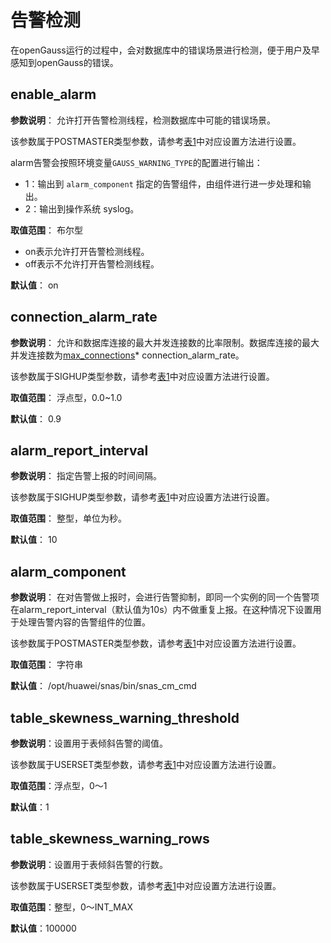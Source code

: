 # 告警检测

在openGauss运行的过程中，会对数据库中的错误场景进行检测，便于用户及早感知到openGauss的错误。

## enable\_alarm<a name="zh-cn_topic_0283137422_zh-cn_topic_0237124725_zh-cn_topic_0059779120_s7f12ed000f874dd9814499d27029e7be"></a>

**参数说明**： 允许打开告警检测线程，检测数据库中可能的错误场景。

该参数属于POSTMASTER类型参数，请参考[表1](重设参数.md#zh-cn_topic_0237121562_zh-cn_topic_0059777490_t91a6f212010f4503b24d7943aed6d846)中对应设置方法进行设置。

alarm告警会按照环境变量`GAUSS_WARNING_TYPE`的配置进行输出：

-   1：输出到 `alarm_component` 指定的告警组件，由组件进行进一步处理和输出。
-   2：输出到操作系统 syslog。

**取值范围**： 布尔型

-   on表示允许打开告警检测线程。
-   off表示不允许打开告警检测线程。

**默认值**： on

## connection\_alarm\_rate<a name="zh-cn_topic_0283137422_zh-cn_topic_0237124725_zh-cn_topic_0059779120_s3377772ef3b34f0d860419f218742b7f"></a>

**参数说明**： 允许和数据库连接的最大并发连接数的比率限制。数据库连接的最大并发连接数为[max\_connections](连接设置.md#zh-cn_topic_0237124695_zh-cn_topic_0059777636_sa723b719fa70453bb7ec27f323d41c79)\* connection\_alarm\_rate。

该参数属于SIGHUP类型参数，请参考[表1](重设参数.md#zh-cn_topic_0237121562_zh-cn_topic_0059777490_t91a6f212010f4503b24d7943aed6d846)中对应设置方法进行设置。

**取值范围**： 浮点型，0.0\~1.0

**默认值**： 0.9

## alarm\_report\_interval<a name="zh-cn_topic_0283137422_zh-cn_topic_0237124725_zh-cn_topic_0059779120_s497b814638754853804a73cddef23bff"></a>

**参数说明**： 指定告警上报的时间间隔。

该参数属于SIGHUP类型参数，请参考[表1](重设参数.md#zh-cn_topic_0237121562_zh-cn_topic_0059777490_t91a6f212010f4503b24d7943aed6d846)中对应设置方法进行设置。

**取值范围**： 整型，单位为秒。

**默认值**： 10

## alarm\_component<a name="zh-cn_topic_0283137422_zh-cn_topic_0237124725_zh-cn_topic_0059779120_sfd9b71927dd048ee865ab9d7787548e3"></a>

**参数说明**： 在对告警做上报时，会进行告警抑制，即同一个实例的同一个告警项在alarm\_report\_interval（默认值为10s）内不做重复上报。在这种情况下设置用于处理告警内容的告警组件的位置。

该参数属于POSTMASTER类型参数，请参考[表1](重设参数.md#zh-cn_topic_0237121562_zh-cn_topic_0059777490_t91a6f212010f4503b24d7943aed6d846)中对应设置方法进行设置。

**取值范围**： 字符串

**默认值**： /opt/huawei/snas/bin/snas\_cm\_cmd

## table\_skewness\_warning\_threshold<a name="zh-cn_topic_0283137574_zh-cn_topic_0237124754_section174079331456"></a>

**参数说明**：设置用于表倾斜告警的阈值。

该参数属于USERSET类型参数，请参考[表1](重设参数.md#zh-cn_topic_0237121562_zh-cn_topic_0059777490_t91a6f212010f4503b24d7943aed6d846)中对应设置方法进行设置。

**取值范围**：浮点型，0～1

**默认值**：1

## table\_skewness\_warning\_rows<a name="zh-cn_topic_0283137574_zh-cn_topic_0237124754_section816564619464"></a>

**参数说明**：设置用于表倾斜告警的行数。

该参数属于USERSET类型参数，请参考[表1](重设参数.md#zh-cn_topic_0237121562_zh-cn_topic_0059777490_t91a6f212010f4503b24d7943aed6d846)中对应设置方法进行设置。

**取值范围**：整型，0～INT\_MAX

**默认值**：100000


